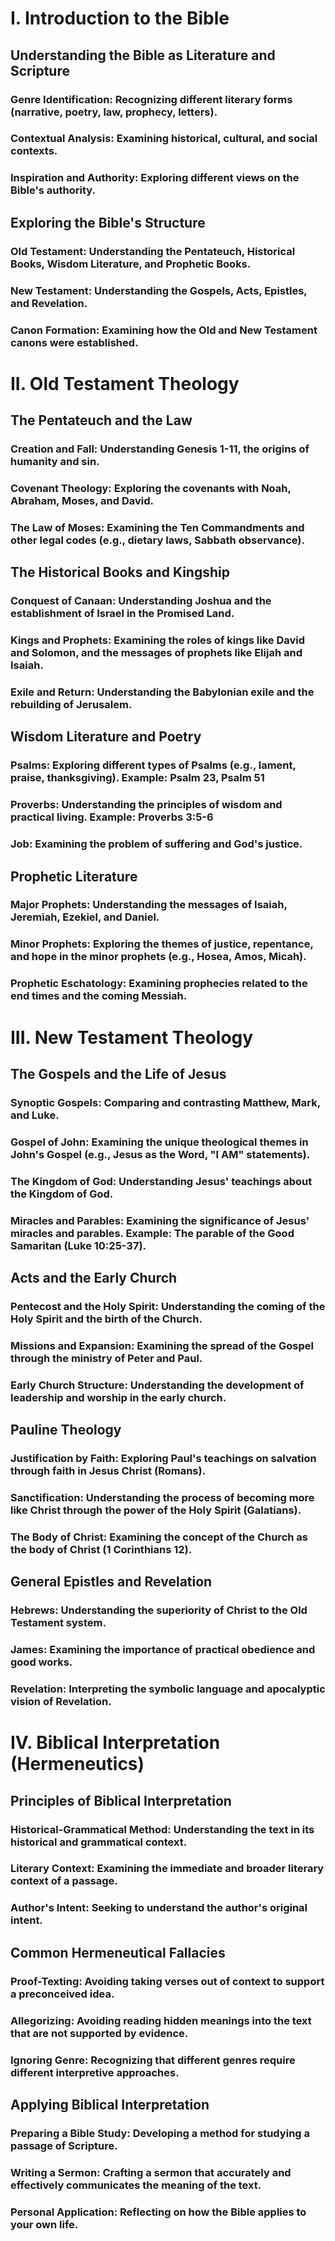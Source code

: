 # I. Introduction to the Bible

## Understanding the Bible as Literature and Scripture

### Genre Identification: Recognizing different literary forms (narrative, poetry, law, prophecy, letters).

### Contextual Analysis: Examining historical, cultural, and social contexts.

### Inspiration and Authority: Exploring different views on the Bible's authority.

## Exploring the Bible's Structure

### Old Testament: Understanding the Pentateuch, Historical Books, Wisdom Literature, and Prophetic Books.

### New Testament: Understanding the Gospels, Acts, Epistles, and Revelation.

### Canon Formation: Examining how the Old and New Testament canons were established.

# II. Old Testament Theology

## The Pentateuch and the Law

### Creation and Fall: Understanding Genesis 1-11, the origins of humanity and sin.

### Covenant Theology: Exploring the covenants with Noah, Abraham, Moses, and David.

### The Law of Moses: Examining the Ten Commandments and other legal codes (e.g., dietary laws, Sabbath observance).

## The Historical Books and Kingship

### Conquest of Canaan: Understanding Joshua and the establishment of Israel in the Promised Land.

### Kings and Prophets: Examining the roles of kings like David and Solomon, and the messages of prophets like Elijah and Isaiah.

### Exile and Return: Understanding the Babylonian exile and the rebuilding of Jerusalem.

## Wisdom Literature and Poetry

### Psalms: Exploring different types of Psalms (e.g., lament, praise, thanksgiving). Example: Psalm 23, Psalm 51

### Proverbs: Understanding the principles of wisdom and practical living. Example: Proverbs 3:5-6

### Job: Examining the problem of suffering and God's justice.

## Prophetic Literature

### Major Prophets: Understanding the messages of Isaiah, Jeremiah, Ezekiel, and Daniel.

### Minor Prophets: Exploring the themes of justice, repentance, and hope in the minor prophets (e.g., Hosea, Amos, Micah).

### Prophetic Eschatology: Examining prophecies related to the end times and the coming Messiah.

# III. New Testament Theology

## The Gospels and the Life of Jesus

### Synoptic Gospels: Comparing and contrasting Matthew, Mark, and Luke.

### Gospel of John: Examining the unique theological themes in John's Gospel (e.g., Jesus as the Word, "I AM" statements).

### The Kingdom of God: Understanding Jesus' teachings about the Kingdom of God.

### Miracles and Parables: Examining the significance of Jesus' miracles and parables. Example: The parable of the Good Samaritan (Luke 10:25-37).

## Acts and the Early Church

### Pentecost and the Holy Spirit: Understanding the coming of the Holy Spirit and the birth of the Church.

### Missions and Expansion: Examining the spread of the Gospel through the ministry of Peter and Paul.

### Early Church Structure: Understanding the development of leadership and worship in the early church.

## Pauline Theology

### Justification by Faith: Exploring Paul's teachings on salvation through faith in Jesus Christ (Romans).

### Sanctification: Understanding the process of becoming more like Christ through the power of the Holy Spirit (Galatians).

### The Body of Christ: Examining the concept of the Church as the body of Christ (1 Corinthians 12).

## General Epistles and Revelation

### Hebrews: Understanding the superiority of Christ to the Old Testament system.

### James: Examining the importance of practical obedience and good works.

### Revelation: Interpreting the symbolic language and apocalyptic vision of Revelation.

# IV. Biblical Interpretation (Hermeneutics)

## Principles of Biblical Interpretation

### Historical-Grammatical Method: Understanding the text in its historical and grammatical context.

### Literary Context: Examining the immediate and broader literary context of a passage.

### Author's Intent: Seeking to understand the author's original intent.

## Common Hermeneutical Fallacies

### Proof-Texting: Avoiding taking verses out of context to support a preconceived idea.

### Allegorizing: Avoiding reading hidden meanings into the text that are not supported by evidence.

### Ignoring Genre: Recognizing that different genres require different interpretive approaches.

## Applying Biblical Interpretation

### Preparing a Bible Study: Developing a method for studying a passage of Scripture.

### Writing a Sermon: Crafting a sermon that accurately and effectively communicates the meaning of the text.

### Personal Application: Reflecting on how the Bible applies to your own life.
